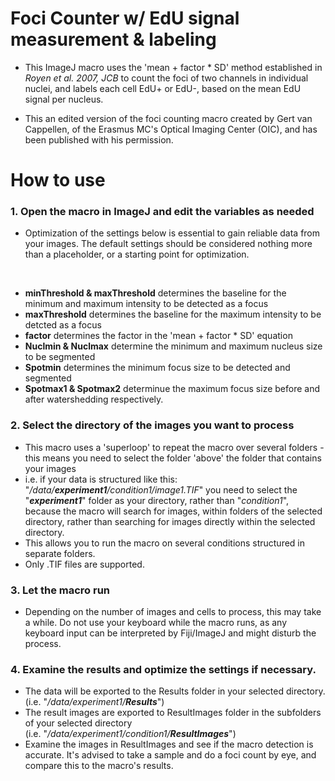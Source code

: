 # Foci Counter w/ EdU signal measurement & labeling
- This ImageJ macro uses the 'mean + factor * SD' method established in *Royen et al. 2007, JCB* to count the foci of two channels in individual nuclei, and labels each cell EdU+ or EdU-, based on the mean EdU signal per nucleus. 

- This an edited version of the foci counting macro created by Gert van Cappellen, of the Erasmus MC's Optical Imaging Center (OIC), and has been published with his permission.

# How to use
### 1. Open the macro in ImageJ and edit the variables as needed
* Optimization of the settings below is essential to gain reliable data from your images. The default settings should be considered nothing more than a placeholder, or a starting point for optimization.
</br>

* **minThreshold & maxThreshold** determines the baseline for the minimum and maximum intensity to be detected as a focus
* **maxThreshold** determines the baseline for the maximum intensity to be detcted as a focus
* **factor** determines the factor in the 'mean + factor * SD' equation
* **Nuclmin & Nuclmax** determine the minimum and maximum nucleus size to be segmented
* **Spotmin** determines the minimum focus size to be detected and segmented
* **Spotmax1 & Spotmax2** determinue the maximum focus size before and after watershedding respectively.

### 2. Select the directory of the images you want to process
* This macro uses a 'superloop' to repeat the macro over several folders - this means you need to select the folder 'above' the folder that contains your images
* i.e. if your data is structured like this: "*/data/**experiment1**/condition1/image1.TIF*" you need to select the "***experiment1***" folder as your directory, rather than "*condition1*", because the macro will search for images, within folders of the selected directory, rather than searching for images directly within the selected directory. 
* This allows you to run the macro on several conditions structured in separate folders.
* Only .TIF files are supported.

### 3. Let the macro run
* Depending on the number of images and cells to process, this may take a while. Do not use your keyboard while the macro runs, as any keyboard input can be interpreted by Fiji/ImageJ and might disturb the process.

### 4. Examine the results and optimize the settings if necessary.
* The data will be exported to the Results folder in your selected directory. <br> (i.e. "*/data/experiment1/**Results***")
* The result images are exported to ResultImages folder in the subfolders of your selected directory </br> (i.e. "*/data/experiment1/condition1/**ResultImages***") 
* Examine the images in ResultImages and see if the macro detection is accurate. It's advised to take a sample and do a foci count by eye, and compare this to the macro's results.
